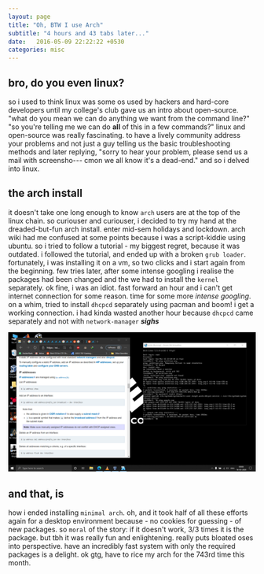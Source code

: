 ```yaml
---
layout: page
title: "Oh, BTW I use Arch"
subtitle: "4 hours and 43 tabs later..."
date:   2016-05-09 22:22:22 +0530
categories: misc
---
```


## bro, do you even linux?

so i used to think linux was some os used by hackers and hard-core developers until my college's club gave us an intro about open-source. "what do you mean we can do anything we want from the command line?" "so you're telling me we can do **all** of this in a few commands?" linux and open-source was really fascinating. to have a lively community address your problems and not just a guy telling us the basic troubleshooting methods and later replying, "sorry to hear your problem, please send us a mail with screensho--- cmon we all know it's a dead-end." and so i delved into linux.

## the arch install

it doesn't take one long enough to know ```arch``` users are at the top of the linux chain. so curiouser and curiouser, i decided to try my hand at the dreaded-but-fun arch install. enter mid-sem holidays and lockdown. arch wiki had me confused at some points because i was a script-kiddie using ubuntu. so i tried to follow a tutorial - my biggest regret, because it was outdated. i followed the tutorial, and ended up with a broken ```grub loader```. fortunately, i was installing it on a vm, so two clicks and i start again from the beginning. few tries later, after some intense googling i realise the packages had been changed and the we had to install the ```kernel``` separately. ok fine, i was an idiot. fast forward an hour and i can't get internet connection for some reason. time for some more *intense googling*. on a whim, tried to install ```dhcpcd``` separately using pacman and boom! i get a working connection. i had kinda wasted another hour because ```dhcpcd``` came separately and not with ```network-manager``` ***sighs*** 

![aaaaaaaaaa](https://github.com/lordlabuckdas/lordlabuckdas.github.io/raw/master/assets/img/posts/arch-install.png "arch install")

## and that, is 

how i ended installing ```minimal arch```. oh, and it took half of all these efforts again for a desktop environment because - no cookies for guessing - of new packages. so ```moral``` of the story: if it doesn't work, 3/3 times it is the package. but tbh it was really fun and enlightening. really puts bloated oses into perspective. have an incredibly fast system with only the required packages is a delight. ok gtg, have to rice my arch for the 743rd time this month.